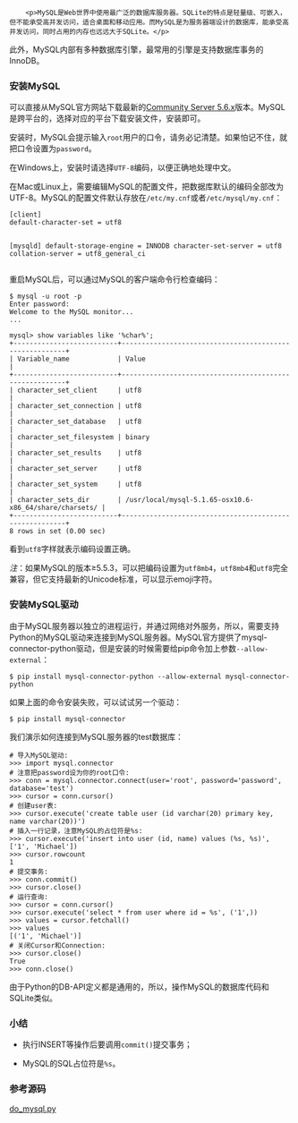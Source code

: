 ﻿
        <p>MySQL是Web世界中使用最广泛的数据库服务器。SQLite的特点是轻量级、可嵌入，但不能承受高并发访问，适合桌面和移动应用。而MySQL是为服务器端设计的数据库，能承受高并发访问，同时占用的内存也远远大于SQLite。</p>
<p>此外，MySQL内部有多种数据库引擎，最常用的引擎是支持数据库事务的InnoDB。</p>
<h3 id="-mysql">安装MySQL</h3>
<p>可以直接从MySQL官方网站下载最新的<a href="http://dev.mysql.com/downloads/mysql/5.6.html">Community Server 5.6.x</a>版本。MySQL是跨平台的，选择对应的平台下载安装文件，安装即可。</p>
<p>安装时，MySQL会提示输入<code>root</code>用户的口令，请务必记清楚。如果怕记不住，就把口令设置为<code>password</code>。</p>
<p>在Windows上，安装时请选择<code>UTF-8</code>编码，以便正确地处理中文。</p>
<p>在Mac或Linux上，需要编辑MySQL的配置文件，把数据库默认的编码全部改为UTF-8。MySQL的配置文件默认存放在<code>/etc/my.cnf</code>或者<code>/etc/mysql/my.cnf</code>：</p>
<pre><code>[client]
default-character-set = utf8

[mysqld]
default-storage-engine = INNODB
character-set-server = utf8
collation-server = utf8_general_ci
</code></pre><p>重启MySQL后，可以通过MySQL的客户端命令行检查编码：</p>
<pre><code>$ mysql -u root -p
Enter password: 
Welcome to the MySQL monitor...
...

mysql&gt; show variables like &#39;%char%&#39;;
+--------------------------+--------------------------------------------------------+
| Variable_name            | Value                                                  |
+--------------------------+--------------------------------------------------------+
| character_set_client     | utf8                                                   |
| character_set_connection | utf8                                                   |
| character_set_database   | utf8                                                   |
| character_set_filesystem | binary                                                 |
| character_set_results    | utf8                                                   |
| character_set_server     | utf8                                                   |
| character_set_system     | utf8                                                   |
| character_sets_dir       | /usr/local/mysql-5.1.65-osx10.6-x86_64/share/charsets/ |
+--------------------------+--------------------------------------------------------+
8 rows in set (0.00 sec)
</code></pre><p>看到<code>utf8</code>字样就表示编码设置正确。</p>
<p><em>注</em>：如果MySQL的版本≥5.5.3，可以把编码设置为<code>utf8mb4</code>，<code>utf8mb4</code>和<code>utf8</code>完全兼容，但它支持最新的Unicode标准，可以显示emoji字符。</p>
<h3 id="-mysql-">安装MySQL驱动</h3>
<p>由于MySQL服务器以独立的进程运行，并通过网络对外服务，所以，需要支持Python的MySQL驱动来连接到MySQL服务器。MySQL官方提供了mysql-connector-python驱动，但是安装的时候需要给pip命令加上参数<code>--allow-external</code>：</p>
<pre><code>$ pip install mysql-connector-python --allow-external mysql-connector-python
</code></pre><p>如果上面的命令安装失败，可以试试另一个驱动：</p>
<pre><code>$ pip install mysql-connector
</code></pre><p>我们演示如何连接到MySQL服务器的test数据库：</p>
<pre><code># 导入MySQL驱动:
&gt;&gt;&gt; import mysql.connector
# 注意把password设为你的root口令:
&gt;&gt;&gt; conn = mysql.connector.connect(user=&#39;root&#39;, password=&#39;password&#39;, database=&#39;test&#39;)
&gt;&gt;&gt; cursor = conn.cursor()
# 创建user表:
&gt;&gt;&gt; cursor.execute(&#39;create table user (id varchar(20) primary key, name varchar(20))&#39;)
# 插入一行记录，注意MySQL的占位符是%s:
&gt;&gt;&gt; cursor.execute(&#39;insert into user (id, name) values (%s, %s)&#39;, [&#39;1&#39;, &#39;Michael&#39;])
&gt;&gt;&gt; cursor.rowcount
1
# 提交事务:
&gt;&gt;&gt; conn.commit()
&gt;&gt;&gt; cursor.close()
# 运行查询:
&gt;&gt;&gt; cursor = conn.cursor()
&gt;&gt;&gt; cursor.execute(&#39;select * from user where id = %s&#39;, (&#39;1&#39;,))
&gt;&gt;&gt; values = cursor.fetchall()
&gt;&gt;&gt; values
[(&#39;1&#39;, &#39;Michael&#39;)]
# 关闭Cursor和Connection:
&gt;&gt;&gt; cursor.close()
True
&gt;&gt;&gt; conn.close()
</code></pre><p>由于Python的DB-API定义都是通用的，所以，操作MySQL的数据库代码和SQLite类似。</p>
<h3 id="-">小结</h3>
<ul>
<li><p>执行INSERT等操作后要调用<code>commit()</code>提交事务；</p>
</li>
<li><p>MySQL的SQL占位符是<code>%s</code>。</p>
</li>
</ul>
<h3 id="-">参考源码</h3>
<p><a href="https://github.com/michaelliao/learn-python3/blob/master/samples/db/do_mysql.py">do_mysql.py</a></p>

    